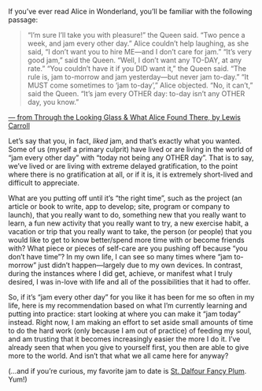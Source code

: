 

If you’ve ever read Alice in Wonderland, you’ll be familiar with the following
passage:

> “I’m sure I’ll take you with pleasure!” the Queen
> said. “Two pence a week, and jam every other day.”
> Alice couldn’t help laughing, as she said, “I don’t want you to hire ME—and I don’t
> care for jam.”
> “It’s very good jam,” said the Queen.
> “Well, I don’t want any TO-DAY, at any rate.”
> “You couldn’t have it if you DID want it,” the Queen said. “The rule is, jam to-morrow
> and jam yesterday—but never jam to-day.”
> “It MUST come sometimes to ‘jam to-day’,” Alice objected.
> “No, it can’t,” said the Queen. “It’s jam every OTHER day: to-day isn’t
> any OTHER day, you know.”

[— from Through the Looking Glass & What Alice Found There, by Lewis
Carroll](http://en.wikipedia.org/wiki/Jam_tomorrow)

Let’s say that you, in fact, *liked* jam, and that’s exactly what you wanted. Some of us (myself a
primary culprit) have lived or are living in the world of “jam every other day” with “today
not being any OTHER day”. That is to say, we’ve lived or are living with extreme delayed
gratification, to the point where there is no gratification at all, or if it is, it is extremely short-lived
and difficult to appreciate.

What are you putting off until it’s “the right time”, such as the project (an article or
book to write, app to develop; site, program or company to launch), that you really want to do, something new
that you really want to learn, a fun new activity that you really want to try, a new exercise habit, a
vacation or trip that you really want to take, the person (or people) that you would like to get to know
better/spend more time with or become friends with? What piece or pieces of self-care are you pushing off
because “you don’t have time”? In my own life, I can see so many times where “jam
to-morrow” just didn’t happen—largely due to my own devices. In contrast, during the instances
where I did get, achieve, or manifest what I truly desired, I was in-love with life and all of the
possibilities that it had to offer.

So, if it’s “jam every other day” for you like it has been for me so often in my life, here
is my recommendation based on what I’m currently learning and putting into practice: start looking at
where you can make it “jam today” instead. Right now, I am making an effort to set aside small
amounts of time to do the hard work (only because I am out of practice) of feeding my soul, and am trusting
that it becomes increasingly easier the more I do it. I’ve already seen that when you give to yourself
first, you then are able to give more to the world. And isn’t that what we all came here for anyway?

(…and if you’re curious, my favorite jam to date is [St. Dalfour Fancy
Plum](http://www.amazon.com/Dalfour-Fancy-Plum-Fruit-Ounces/dp/B007YAO8DO). Yum!)